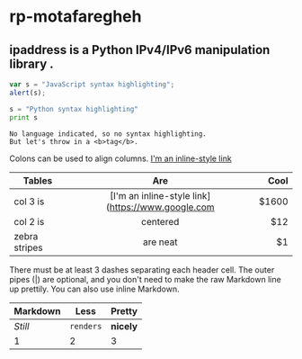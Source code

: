 # rp-motafaregheh

## ipaddress is a Python IPv4/IPv6 manipulation library .

```javascript
var s = "JavaScript syntax highlighting";
alert(s);
```
 
```python
s = "Python syntax highlighting"
print s
```
 
```
No language indicated, so no syntax highlighting. 
But let's throw in a <b>tag</b>.
```
Colons can be used to align columns.
[I'm an inline-style link](https://www.google.com)

| Tables        | Are           | Cool  |
| ------------- |:-------------:| -----:|
| col 3 is      | [I'm an inline-style link](https://www.google.com | $1600 |
| col 2 is      | centered      |   $12 |
| zebra stripes | are neat      |    $1 |

There must be at least 3 dashes separating each header cell.
The outer pipes (|) are optional, and you don't need to make the 
raw Markdown line up prettily. You can also use inline Markdown.

Markdown | Less | Pretty
--- | --- | ---
*Still* | `renders` | **nicely**
1 | 2 | 3
